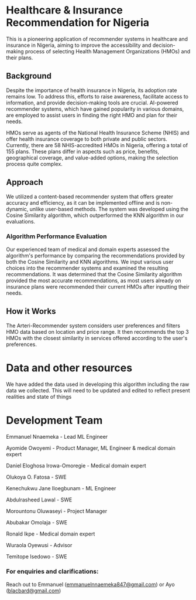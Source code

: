 # Healthcare & Insurance Recommendation for Nigeria

This is a pioneering application of recommender systems in healthcare and insurance in Nigeria, aiming to improve the accessibility and decision-making process of selecting Health Management Organizations (HMOs) and their plans.

## Background

Despite the importance of health insurance in Nigeria, its adoption rate remains low. To address this, efforts to raise awareness, facilitate access to information, and provide decision-making tools are crucial. AI-powered recommender systems, which have gained popularity in various domains, are employed to assist users in finding the right HMO and plan for their needs.

HMOs serve as agents of the National Health Insurance Scheme (NHIS) and offer health insurance coverage to both private and public sectors. Currently, there are 58 NHIS-accredited HMOs in Nigeria, offering a total of 155 plans. These plans differ in aspects such as price, benefits, geographical coverage, and value-added options, making the selection process quite complex.

## Approach

We utilized a content-based recommender system that offers greater accuracy and efficiency, as it can be implemented offline and is non-dynamic, unlike user-based methods. The system was developed using the Cosine Similarity algorithm, which outperformed the KNN algorithm in our evaluations.

### Algorithm Performance Evaluation

Our experienced team of medical and domain experts assessed the algorithm's performance by comparing the recommendations provided by both the Cosine Similarity and KNN algorithms. We input various user choices into the recommender systems and examined the resulting recommendations. It was determined that the Cosine Similarity algorithm provided the most accurate recommendations, as most users already on insurance plans were recommended their current HMOs after inputting their needs.

## How it Works

The Arteri-Recommender system considers user preferences and filters HMO data based on location and price range. It then recommends the top 3 HMOs with the closest similarity in services offered according to the user's preferences.

# Data and other resources
We have added the data used in developing this algorithm including the raw data we collected. This will need to be updated and edited to reflect present realities and state of things


# Development Team 
Emmanuel Nnaemeka - Lead ML Engineer 

Ayomide Owoyemi - Product Manager, ML Engineer & medical domain expert

Daniel Eloghosa Irowa-Omoregie - Medical domain expert

Olukoya O. Fatosa - SWE

Kenechukwu Jane Iloegbunam - ML Engineer

Abdulrasheed Lawal - SWE

Morountonu Oluwaseyi - Project Manager

Abubakar Omolaja - SWE

Ronald Ikpe - Medical domain expert

Wuraola Oyewusi - Advisor

Temitope Isedowo - SWE


### For enquiries and clarifications: 
Reach out to Emmanuel (emmanuelnnaemeka847@gmail.com) or Ayo (blacbard@gmail.com)
